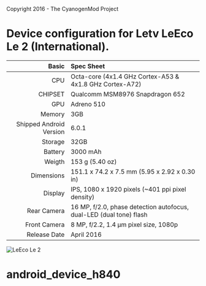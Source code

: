 Copyright 2016 - The CyanogenMod Project

Device configuration for Letv LeEco Le 2 (International).
=======================================================

Basic   | Spec Sheet
-------:|:-------------------------------------------------------------------------
CPU     | Octa-core (4x1.4 GHz Cortex-A53 & 4x1.8 GHz Cortex-A72)
CHIPSET | Qualcomm MSM8976 Snapdragon 652
GPU     | Adreno 510
Memory  | 3GB
Shipped Android Version | 6.0.1
Storage | 32GB
Battery | 3000 mAh
Weigth | 153 g (5.40 oz)
Dimensions | 151.1 x 74.2 x 7.5 mm (5.95 x 2.92 x 0.30 in)
Display | IPS, 1080 x 1920 pixels (~401 ppi pixel density)
Rear Camera  | 16 MP, f/2.0, phase detection autofocus, dual-LED (dual tone) flash
Front Camera | 8 MP, f/2.2, 1.4 µm pixel size, 1080p
Release Date | April 2016

![LeEco Le 2](http://cdn2.gsmarena.com/vv/pics/leeco/le-eco-le2.jpg "LeEco Le 2")
# android_device_h840
